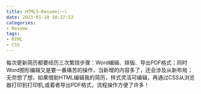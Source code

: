 ```yaml
---
title: HTML5-Resume(一)
date: 2021-01-10 10:37:53
categories:
- Resume
tags:
- HTML
- CSS
---
```

每次更新简历都要经历三次繁琐步骤：Word编辑、排版、导出PDF格式；同时Word图形编辑又是要一番痛苦的操作，当新增的内容多了，还会涉及从新布局；
无奈想了想，如果借助HTML编辑我的简历，样式灵活可编辑，再通过CSS从浏览器打印到打印机,或着者导出PDF格式，流程操作方便了许多！



